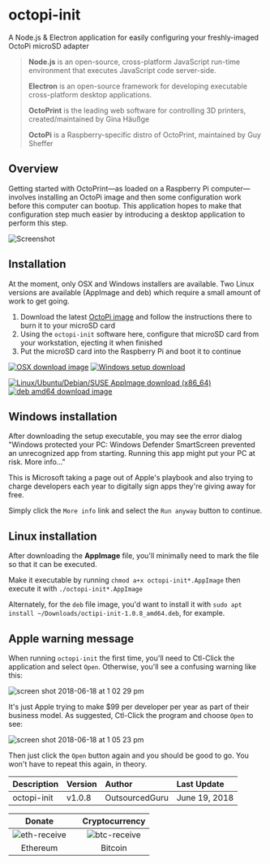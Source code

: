 # octopi-init
A Node.js & Electron application for easily configuring your freshly-imaged OctoPi microSD adapter

> **Node.js** is an open-source, cross-platform JavaScript run-time environment that executes JavaScript code server-side.
>
> **Electron** is an open-source framework for developing executable cross-platform desktop applications.
>
> **OctoPrint** is the leading web software for controlling 3D printers, created/maintained by Gina Häußge
>
> **OctoPi** is a Raspberry-specific distro of OctoPrint, maintained by Guy Sheffer

## Overview
Getting started with OctoPrint—as loaded on a Raspberry Pi computer—involves installing an OctoPi image and then some configuration work before this computer can bootup. This application hopes to make that configuration step much easier by introducing a desktop application to perform this step.

![Screenshot](https://user-images.githubusercontent.com/15971213/41730127-dd507e92-752f-11e8-85c8-c278cc9570e3.png)

## Installation
At the moment, only OSX and Windows installers are available. Two Linux versions are available (AppImage and deb) which require a small amount of work to get going.

1. Download the latest [OctoPi image](https://octoprint.org/download/) and follow the instructions there to burn it to your microSD card
2. Using the `octopi-init` software here, configure that microSD card from your workstation, ejecting it when finished
3. Put the microSD card into the Raspberry Pi and boot it to continue

[![OSX download image](https://user-images.githubusercontent.com/15971213/41556200-dfa23e6c-72ee-11e8-981f-8883d89ee4f1.png)](https://github.com/OutsourcedGuru/octopi-init/raw/master/dist/octopi-init-1.0.8.dmg) [![Windows setup download](https://user-images.githubusercontent.com/15971213/41747553-3767c164-7563-11e8-98a4-0126b5317dec.png)](https://github.com/OutsourcedGuru/octopi-init/raw/master/dist/octopi-init%20Setup%201.0.8.exe)

[![Linux/Ubuntu/Debian/SUSE AppImage download (x86_64)](https://user-images.githubusercontent.com/15971213/41729839-28274afa-752f-11e8-9174-0cee16fb5506.png)](https://github.com/OutsourcedGuru/octopi-init/raw/master/dist/octopi-init-1.0.8-x86_64.AppImage) [![deb amd64 download image](https://user-images.githubusercontent.com/15971213/41729756-e2902e26-752e-11e8-9cb2-75f576888bd8.png)](https://github.com/OutsourcedGuru/octopi-init/raw/master/dist/octopi-init_1.0.8_amd64.deb)

## Windows installation
After downloading the setup executable, you may see the error dialog "Windows protected your PC: Windows Defender SmartScreen prevented an unrecognized app from starting. Running this app might put your PC at risk. More info..."

This is Microsoft taking a page out of Apple's playbook and also trying to charge developers each year to digitally sign apps they're giving away for free.

Simply click the `More info` link and select the `Run anyway` button to continue.

## Linux installation
After downloading the **AppImage** file, you'll minimally need to mark the file so that it can be executed.

Make it executable by running `chmod a+x octopi-init*.AppImage` then execute it with `./octopi-init*.AppImage`

Alternately, for the `deb` file image, you'd want to install it with `sudo apt install ~/Downloads/octipi-init-1.0.8_amd64.deb`, for example.

## Apple warning message
When running `octopi-init` the first time, you'll need to Ctl-Click the application and select `Open`. Otherwise, you'll see a confusing warning like this:

![screen shot 2018-06-18 at 1 02 29 pm](https://user-images.githubusercontent.com/15971213/41559125-f7d8549a-72f7-11e8-9157-db60a31b4451.png)

It's just Apple trying to make $99 per developer per year as part of their business model. As suggested, Ctl-Click the program and choose `Open` to see:

![screen shot 2018-06-18 at 1 05 23 pm](https://user-images.githubusercontent.com/15971213/41559252-604a3bf6-72f8-11e8-9c49-680552881067.png)

Then just click the `Open` button again and you should be good to go. You won't have to repeat this again, in theory.

|Description|Version|Author|Last Update|
|:---|:---|:---|:---|
|octopi-init|v1.0.8|OutsourcedGuru|June 19, 2018|

|Donate||Cryptocurrency|
|:-----:|---|:--------:|
| ![eth-receive](https://user-images.githubusercontent.com/15971213/40564950-932d4d10-601f-11e8-90f0-459f8b32f01c.png) || ![btc-receive](https://user-images.githubusercontent.com/15971213/40564971-a2826002-601f-11e8-8d5e-eeb35ab53300.png) |
|Ethereum||Bitcoin|